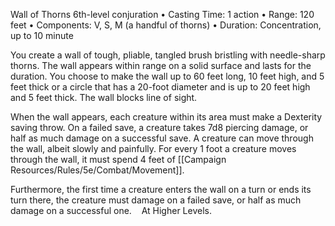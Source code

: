 Wall of Thorns
6th-level conjuration
• Casting Time: 1 action
• Range: 120 feet
• Components: V, S, M (a handful of thorns)
• Duration: Concentration, up to 10 minute

You create a wall of tough, pliable, tangled brush bristling with needle-sharp thorns. The wall appears within range on a solid surface and lasts for the duration. You choose to make the wall up to 60 feet long, 10 feet high, and 5 feet thick or a circle that has a 20-foot diameter and is up to 20 feet high and 5 feet thick. The wall blocks line of sight. 

When the wall appears, each creature within its area must make a Dexterity saving throw. On a failed save, a creature takes 7d8 piercing damage, or half as much damage on a successful save. A creature can move through the wall, albeit slowly and painfully. For every 1 foot a creature moves through the wall, it must spend 4 feet of [[Campaign Resources/Rules/5e/Combat/Movement]]. 

Furthermore, the first time a creature enters the wall on a turn or ends its turn there, the creature must damage on a failed save, or half as much damage on a successful one.    At Higher Levels.